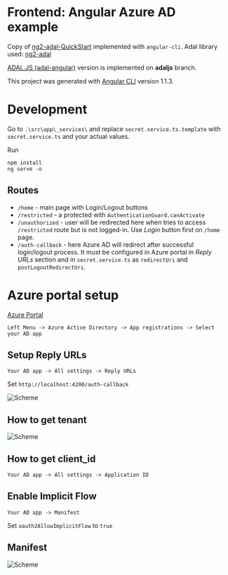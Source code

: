 # Frontend: Angular Azure AD example

Copy of [ng2-adal-QuickStart](https://github.com/ranveeraggarwal/ng2-adal-QuickStart) implemented with `angular-cli`. Adal library used: [ng2-adal](https://github.com/sureshchahal/angular2-adal)

[ADAL.JS (adal-angular)](https://blogs.msdn.microsoft.com/premier_developer/2017/04/26/using-adal-with-angular2/) version is implemented on __adaljs__ branch.

This project was generated with [Angular CLI](https://github.com/angular/angular-cli) version 1.1.3.


# Development
Go to `.\src\app\_services\` and replace `secret.service.ts.template` with `secret.service.ts` and your actual values.

Run
```
npm install
ng serve -o
````

## Routes
* `/home` - main page with Login/Logout buttons
* `/restricted` - a protected with `AuthenticationGuard.canActivate`
* `/unauthorized` - user will be redirected here when tries to access `/restricted` route but is not logged-in. Use _Login_ button first on `/home` page.
* `/auth-callback` - here Azure AD will redirect after successful login/logout process. It must be configured in Azure portal in _Reply URLs_ section and in `secret.service.ts` as `redirectUri` and `postLogoutRedirectUri`.


# Azure portal setup
[Azure Portal](https://portal.azure.com)

`Left Menu -> Azure Active Directory -> App registrations -> Select your AD app`

## Setup __Reply URLs__
`Your AD app -> All settings -> Reply URLs`

Set `http://localhost:4200/auth-callback`

![Scheme](img/azure-ad-replay-urls.png)

## How to get __tenant__
![Scheme](img/azure-ad-tenantID.png)

## How to get __client_id__
`Your AD app -> All settings -> Application ID`

## Enable Implicit Flow
`Your AD app -> Manifest`

Set `oauth2AllowImplicitFlow` to `true`
## Manifest
![Scheme](img/azure-ad-manifest.png)